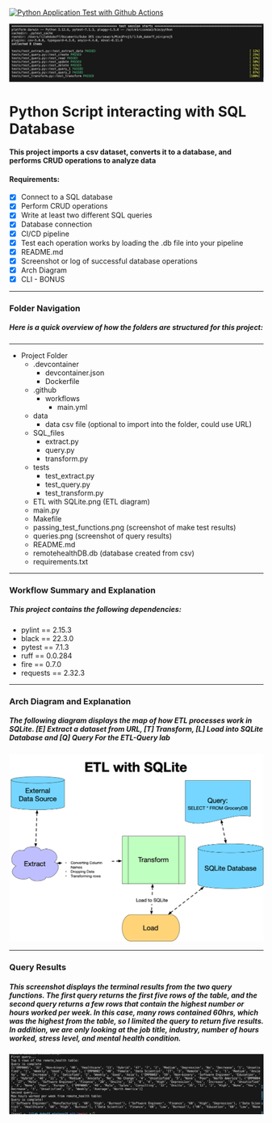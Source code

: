 [![Python Application Test with Github Actions](https://github.com/lilah-duboff/scaffold/actions/workflows/main.yml/badge.svg)](https://github.com/lilah-duboff/scaffold/actions/workflows/main.yml)

![alt text](<passing_test_functions.png>)

# Python Script interacting with SQL Database
#### This project imports a csv dataset, converts it to a database, and performs CRUD operations to analyze data

#### Requirements:

- [X] Connect to a SQL database
- [X] Perform CRUD operations
- [X] Write at least two different SQL queries
- [X] Database connection
- [X] CI/CD pipeline
- [X] Test each operation works by loading the .db file into your pipeline 
- [X] README.md
- [X] Screenshot or log of successful database operations
- [X] Arch Diagram
- [X] CLI - BONUS 

---
### Folder Navigation
##### Here is a quick overview of how the folders are structured for this project:
---
- Project Folder
    - .devcontainer
        - devcontainer.json
        - Dockerfile
    - .github
        - workflows
            - main.yml
    - data
        - data csv file (optional to import into the folder, could use URL)
    - SQL_files
        - extract.py
        - query.py
        - transform.py
    - tests
        - test_extract.py
        - test_query.py
        - test_transform.py
    - ETL with SQLite.png (ETL diagram)
    - main.py
    - Makefile
    - passing_test_functions.png (screenshot of make test results)
    - queries.png (screenshot of query results)
    - README.md
    - remotehealthDB.db (database created from csv)
    - requirements.txt
---
### Workflow Summary and Explanation
##### This project contains the following dependencies:
- pylint == 2.15.3
- black == 22.3.0
- pytest == 7.1.3
- ruff == 0.0.284
- fire == 0.7.0
- requests == 2.32.3
---
### Arch Diagram and Explanation
##### The following diagram displays the map of how ETL processes work in SQLite. [E] Extract a dataset from URL, [T] Transform, [L] Load into SQLite Database and [Q] Query For the ETL-Query lab
![alt text](<ETL with SQLite.png>)

---
### Query Results
##### This screenshot displays the terminal results from the two query functions. The first query returns the first five rows of the table, and the second query returns a few rows that contain the highest number or hours worked per week. In this case, many rows contained 60hrs, which was the highest from the table, so I limited the query to return five results. In addition, we are only looking at the job title, industry, number of hours worked, stress level, and mental health condition.

![alt text](<queries.png>)
